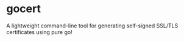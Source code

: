 # gocert
A lightweight command-line tool for generating self-signed SSL/TLS certificates using pure go!
